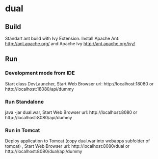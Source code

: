 # dual
## Build ##
Standart ant build with Ivy Extension.
Install Apache Ant: http://ant.apache.org/ and Apache Ivy http://ant.apache.org/ivy/

## Run ##
### Development mode from IDE ###
Start class DevLauncher, Start Web Browser url: http://localhost:18080 or http://localhost:18080/api/dummy

### Run Standalone ###
java -jar dual.war, Start Web Browser url: http://localhost:8080 or http://localhost:8080/api/dummy

### Run in Tomcat ###
Deploy application to Tomcat (copy dual.war into webapps subfolder of tomcat) , Start Web Browser url: http://localhost:8080/dual or http://localhost:8080/dual/api/dummy
